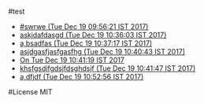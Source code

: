 #test
 - [#swrwe (Tue Dec 19 09:56:21 IST 2017)](files/MTUxMzY1NzU4MTE1MTQ2ODA5OSNzd3J3ZTIzNDc5.md)
 - [askjdafdasgd (Tue Dec 19 10:36:03 IST 2017)](files/MTUxMzY1OTk2MzkwMTI5ODQ3NWFza2pkYWZkYXNnZDIyNzgw.md)
 - [a,bsadfas (Tue Dec 19 10:37:17 IST 2017)](files/MTUxMzY2MDAzNzA3Njk2MTcwNGEsYnNhZGZhczczODk=.md)
 - [asjdgasfjasfgasfhg (Tue Dec 19 10:40:43 IST 2017)](files/MTUxMzY2MDI0MzI1MDI4NTk0NWFzamRnYXNmamFzZmdhc2ZoZzc4.md)
 - [On Tue Dec 19 10:41:19 IST 2017](files/MTUxMzY2MDI3OTA4MDM4NTE1NE9uMzAzMzI=.md)
 - [khsfgsdjfgdsjfdsghdsjf (Tue Dec 19 10:41:47 IST 2017)](files/MTUxMzY2MDMwNzQ0MjcyMzQ3OGtoc2Znc2RqZmdkc2pmZHNnaGRzamYyNDg2.md)
 - [a,dfjdf (Tue Dec 19 10:52:56 IST 2017)](files/MTUxMzY2MDk3Njg1MDY4NzI1NmEsZGZqZGYxMjQ1NA==.md)

#License
MIT
